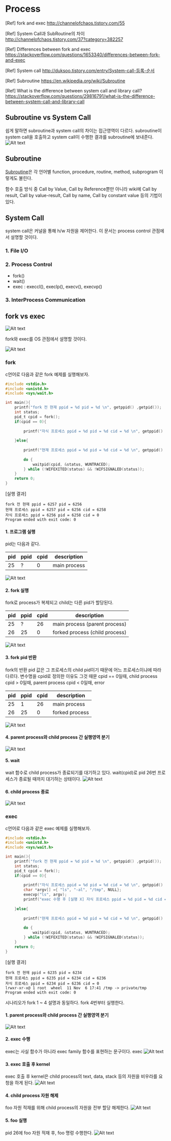 # Process
[Ref] fork and exec <http://channelofchaos.tistory.com/55>

[Ref] System Call과 SubRoutine의 차이 <http://channelofchaos.tistory.com/37?category=382257>

[Ref] Differences between fork and exec <https://stackoverflow.com/questions/1653340/differences-between-fork-and-exec>

[Ref] System call <http://duksoo.tistory.com/entry/System-call-등록-순서>

[Ref] Subroutine <a name="subroutine_wiki"></a> <https://en.wikipedia.org/wiki/Subroutine>

[Ref] What is the difference between system call and library call? <https://stackoverflow.com/questions/29816791/what-is-the-difference-between-system-call-and-library-call>

## Subroutine vs System Call
쉽게 말하면 subroutine과 system call의 차이는 접근영역이 다르다.
subroutine이 system call을 호출하고 system call이 수행한 결과를 subroutine에 보내준다.
![Alt text](./assets/eco.png "unix eco")

## Subroutine
 [Subroutine](#subroutine_wiki)은 각 언어별 function, procedure, routine, method, subprogram 이렇게도 불린다.

 함수 호출 방식 중 Call by Value, Call by Reference뿐만 아니라 wiki에 Call by result, Call by value-result, Call by name, Call by constant value 등의 기법이 있다.

## System Call
system call은 커널을 통해 h/w 자원을 제어한다. 이 문서는 process control 관점에서 설명할 것이다. 
### 1. File I/O
### 2. Process Control 
* fork()
* wait()
* exec : execcl(), execlp(), execv(), execvp()

### 3. InterProcess Communication

## fork vs exec

![Alt text](./assets/fork_exec.png "fork exec")


fork와 exec를 OS 관점에서 설명할 것이다.

![Alt text](./assets/unix_process.png "unix process")


### fork
c언어로 다음과 같은 fork 예제를 실행해보자.

```c
#include <stdio.h>
#include <unistd.h>
#include <sys/wait.h>

int main(){
    printf("fork 전 현재 ppid = %d pid = %d \n", getppid() ,getpid());
    int status;
    pid_t cpid = fork();
    if(cpid == 0){
        
        printf("자식 프로세스 ppid = %d pid = %d cid = %d \n", getppid() , getpid(), cpid);
        
    }else{
        
        printf("현재 프로세스 ppid = %d pid = %d cid = %d \n", getppid() , getpid(), cpid);
        
        do {
            waitpid(cpid, &status, WUNTRACED);
        } while (!WIFEXITED(status) && !WIFSIGNALED(status));
    }
    return 0;
}


```

[실행 결과]
```
fork 전 현재 ppid = 6257 pid = 6256 
현재 프로세스 ppid = 6257 pid = 6256 cid = 6258 
자식 프로세스 ppid = 6256 pid = 6258 cid = 0 
Program ended with exit code: 0
```


#### 1. 프로그램 실행
 
 pid는 다음과 같다.
 
| pid|ppid| cpid|description|
|--- |---| --- | ---|
|25  | ?  | 0 |main process  |


![Alt text](./assets/fork_step01.png "fork step01")

#### 2. fork 실행
fork로 process가 복제되고 child는 다른 pid가 할당된다.

| pid |ppid| cpid|         description           |
|---- |--- | --- | ------------------------      |
| 25  | ?  | 26  | main process (parent process) |
| 26  | 25 | 0   | forked process (child process)|


![Alt text](./assets/fork_step02.png "fork step02")

#### 3. fork pid 반환
fork의 반환 pid 값은 그 프로세스의 child pid이기 때문에 어느 프로세스이냐에 따라 다르다. 변수명을 cpid로 정의한 이유도 그것 때문
cpid == 0일때, child process 
cpid > 0일때, parent process 
cpid < 0일때, error  

| pid|ppid| cpid|description|
|--- |---| --- | ---|
|25  | 1  | 26 |main process  |
|26  | 25  | 0 |forked process  |

![Alt text](./assets/fork_step03.png "fork step03")

#### 4. parent process와 child process 간 실행영역 분기
![Alt text](./assets/fork_step04.png "fork step04")

#### 5. wait
wait 함수로 child process가 종료되기를 대기하고 있다.
wait(cpid)로 pid 26번 프로세스가 종료될 때까지 대기하는 상태이다.
![Alt text](./assets/fork_step05.png "fork step05")

#### 6. child process 종료
![Alt text](./assets/fork_step06.png "fork step06")


### exec
c언어로 다음과 같은 exec 예제를 실행해보자.

```c
#include <stdio.h>
#include <unistd.h>
#include <sys/wait.h>

int main(){
    printf("fork 전 현재 ppid = %d pid = %d \n", getppid() ,getpid());
    int status;
    pid_t cpid = fork();
    if(cpid == 0){
        
        printf("자식 프로세스 ppid = %d pid = %d cid = %d \n", getppid() , getpid(), cpid);
        char *argv[] ={ "ls", "-al", "/tmp", NULL};
        execvp("ls", argv);
        printf("exec 수행 후 [실행 X] 자식 프로세스 ppid = %d pid = %d cid = %d \n", getppid() , getpid(), cpid);
    
    }else{
        
        printf("현재 프로세스 ppid = %d pid = %d cid = %d \n", getppid() , getpid(), cpid);
        
        do {
            waitpid(cpid, &status, WUNTRACED);
        } while (!WIFEXITED(status) && !WIFSIGNALED(status));
    }
    return 0;
}

```
[실행 결과]
```
fork 전 현재 ppid = 6235 pid = 6234 
현재 프로세스 ppid = 6235 pid = 6234 cid = 6236 
자식 프로세스 ppid = 6234 pid = 6236 cid = 0 
lrwxr-xr-x@ 1 root  wheel  11 Nov  6 17:41 /tmp -> private/tmp
Program ended with exit code: 0
```

시나리오가 fork 1 ~ 4 설명과 동일하다.
fork 4번부터 실행한다.

#### 1. parent process와 child process 간 실행영역 분기

![Alt text](./assets/exec_step01.png "exec_step01")

#### 2. exec 수행
exec는 사실 함수가 아니라 exec family 함수를 표현하는 문구이다.
exec
![Alt text](./assets/exec_step02.png "exec_step02")

#### 3. exec 호출 후 kernel
exec 호출 후 kernel은 child process의 text, data, stack 등의 자원을 비우라를 요청을 하게 된다.
![Alt text](./assets/exec_step03.png "exec_step03")

#### 4. child process 자원 해제
foo 자원 적재를 위해 child process의 자원을 전부 할당 해제한다.
![Alt text](./assets/exec_step04.png "exec_step04")

#### 5. foo 실행
pid 26에 foo 자원 적재 후, foo 명렁 수행한다.
![Alt text](./assets/exec_step05.png "exec_step05")


